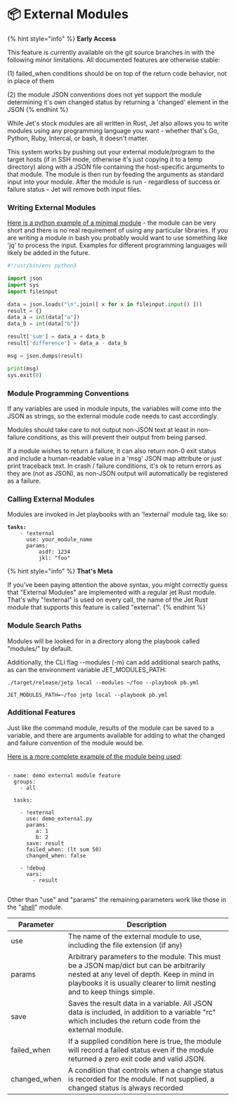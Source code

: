 # 📦 External Modules



{% hint style="info" %}
**Early Access**

This feature is currently available on the git source branches in with the following minor limitations.  All documented features are otherwise stable:

(1) failed\_when conditions should be on top of the return code behavior, not in place of them

(2) the module JSON conventions does not yet support the module determining it's own changed status by returning a 'changed' element in the JSON
{% endhint %}

While Jet's stock modules are all written in Rust, Jet also allows you to write modules using any programming language you want - whether that's Go, Python, Ruby, Intercal, or bash, it doesn't matter.

This system works by pushing out your external module/program to the target hosts (if in SSH mode, otherwise it's just copying it to a temp directory) along with a JSON file containing the host-specific arguments to that module. The module is then run by feeding the arguments as standard input into your module. After the module is run - regardless of success or failure status - Jet will remove both input files.

### Writing External Modules

[Here is a python example of a minimal module](https://git.sr.ht/\~mpdehaan/jetporch/tree/main/item/examples/playbooks/modules/demo\_external.py) - the module can be very short and there is no real requirement of using any particular libraries. If you are writing a module in bash you probably would want to use something like 'jq' to process the input. Examples for different programming languages will likely be added in the future.

```python
#!/usr/bin/env python3

import json
import sys
import fileinput

data = json.loads("\n".join([ x for x in fileinput.input() ]))
result = {}
data_a = int(data["a"])
data_b = int(data["b"])

result['sum'] = data_a + data_b
result['difference'] = data_a - data_b

msg = json.dumps(result)

print(msg)
sys.exit(0)
```



### Module Programming Conventions

If any variables are used in module inputs, the variables will come into the JSON as strings, so the external module code needs to cast accordingly.

Modules should take care to not output non-JSON text at least in non-failure conditions, as this will prevent their output from being parsed.&#x20;

If a module wishes to return a failure, it can also return non-0 exit status and include a human-readable value in a 'msg' JSON map attribute or just print traceback text. In crash / failure conditions, it's ok to return errors as they are (not as JSON), as non-JSON output will automatically be registered as a failure.&#x20;

### Calling External Modules

Modules are invoked in Jet playbooks with an '!external' module tag, like so:

<pre><code><strong>tasks:
</strong>    - !external
      use: your_module_name
      params:
          asdf: 1234
          jkl: "foo"
</code></pre>

{% hint style="info" %}
**That's Meta**

If you've been paying attention the above syntax, you might correctly guess that "External Modules" are implemented with a regular jet Rust module.  That's why "!external" is  used on every call, the name of the Jet Rust module that supports this feature is called "external".
{% endhint %}

### Module Search Paths

Modules will be looked for in a directory along the playbook called "modules/" by default.

Additionally, the CLI flag --modules (-m) can add additional search paths, as can the environment variable JET\_MODULES\_PATH:

```
./target/release/jetp local --modules ~/foo --playbook pb.yml
```

```
JET_MODULES_PATH=~/foo jetp local --playbook pb.yml
```

### Additional Features

Just like the command module, results of the module can be saved to a variable, and there are arguments available for adding to what the changed and failure convention of the module would be.&#x20;



[Here is a more complete example of the module being used](https://git.sr.ht/\~mpdehaan/jetporch/tree/main/item/examples/playbooks/external.yml):

```

- name: demo external module feature
  groups: 
    - all
  
  tasks:

    - !external  
      use: demo_external.py
      params:
         a: 1
         b: 2
      save: result
      failed_when: (lt sum 50)
      changed_when: false

    - !debug
      vars: 
        - result


```

Other than "use" and "params" the remaining parameters work like those in the "[shell](commands.md#shell)" module.

| Parameter     | Description                                                                                                                                                                                                         |
| ------------- | ------------------------------------------------------------------------------------------------------------------------------------------------------------------------------------------------------------------- |
| use           | The name of the external module to use, including the file extension (if any)                                                                                                                                       |
| params        | Arbitrary parameters to the module.  This must be a JSON map/dict but can be arbitrarily nested at any level of depth.  Keep in mind in playbooks it is usually clearer to limit nesting and to keep things simple. |
| save          | Saves the result data in a variable.  All JSON data is included, in addition to a variable "rc" which includes the return code from the external module.                                                            |
| failed\_when  | If a supplied condition here is true, the module will record a failed status even if the module returned a zero exit code and valid JSON.                                                                           |
| changed\_when | A condition that controls when a change status is recorded for the module.  If not supplied, a changed status is always recorded                                                                                    |

